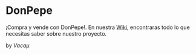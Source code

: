 # DonPepe

¡Compra y vende con DonPepe!. En nuestra [Wiki](https://github.com/jceronb1/DonPepe-2021/wiki), encontraras todo lo que necesitas saber sobre nuestro proyecto. 



by *Vacaμ*
